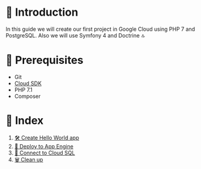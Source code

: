 # 📃 Introduction
In this guide we will create our first project in Google Cloud using PHP 7 and
PostgreSQL. Also we will use Symfony 4 and Doctrine 🔝

# 🔧 Prerequisites

 * Git
 * [Cloud SDK](https://cloud.google.com/sdk/docs/)
 * PHP 7.1
 * Composer

# 📄 Index
 1. [🛠️ Create Hello World app](step1/README.md)
 2. [🚀 Deploy to App Engine](step2/README.md)
 3. [🔗 Connect to Cloud SQL](step3/README.md)
 4. [🗑️ Clean up](step4/README.md)
